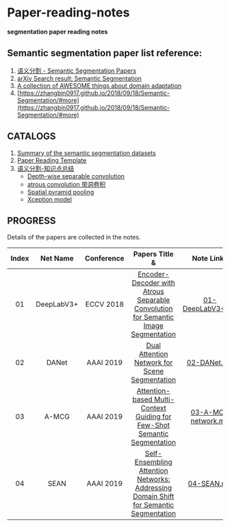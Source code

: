 # Paper-reading-notes
**segmentation paper reading notes**

## Semantic segmentation paper list reference: 
1. [语义分割 - Semantic Segmentation Papers](http://www.aiuai.cn/aifarm62.html)
2. [arXiv Search result: Semantic Segmentation](https://arxiv.org/search/advanced?advanced=&terms-0-operator=AND&terms-0-term=Semantic+Segmentation&terms-0-field=title&classification-computer_science=y&classification-physics_archives=all&classification-include_cross_list=include&date-filter_by=all_dates&date-year=&date-from_date=&date-to_date=&date-date_type=submitted_date&abstracts=show&size=50&order=-announced_date_first)
3. [A collection of AWESOME things about domain adaptation](https://github.com/zhaoxin94/awsome-domain-adaptation#semantic-segmentation)
4. [https://zhangbin0917.github.io/2018/09/18/Semantic-Segmentation/#more](https://zhangbin0917.github.io/2018/09/18/Semantic-Segmentation/#more)

## CATALOGS
1. [Summary of the semantic segmentation datasets](https://github.com/zhixuanli/segmentation-paper-reading-notes/blob/master/others/Summary%20of%20the%20semantic%20segmentation%20datasets.md#summary-of-the-semantic-segmentation-datasets)
2. [Paper Reading Template](https://github.com/zhixuanli/segmentation-paper-reading-notes/blob/master/paper-reading-notes/PaperReadingTemplate.md)
3. [语义分割-知识点总结](https://github.com/zhixuanli/segmentation-paper-reading-notes/blob/master/others/%E8%AF%AD%E4%B9%89%E5%88%86%E5%89%B2-%E7%9F%A5%E8%AF%86%E7%82%B9%E6%80%BB%E7%BB%93.md)
	+ [Depth-wise separable convolution](https://github.com/zhixuanli/segmentation-paper-reading-notes/blob/master/others/%E8%AF%AD%E4%B9%89%E5%88%86%E5%89%B2-%E7%9F%A5%E8%AF%86%E7%82%B9%E6%80%BB%E7%BB%93.md#1-depthwise-separable-convolution)
	+ [atrous convolution 带洞卷积](https://github.com/zhixuanli/segmentation-paper-reading-notes/blob/master/others/%E8%AF%AD%E4%B9%89%E5%88%86%E5%89%B2-%E7%9F%A5%E8%AF%86%E7%82%B9%E6%80%BB%E7%BB%93.md#2-atrous-convolution-%E5%B8%A6%E6%B4%9E%E5%8D%B7%E7%A7%AF)
	+ [Spatial pyramid pooling](https://github.com/zhixuanli/segmentation-paper-reading-notes/blob/master/others/%E8%AF%AD%E4%B9%89%E5%88%86%E5%89%B2-%E7%9F%A5%E8%AF%86%E7%82%B9%E6%80%BB%E7%BB%93.md#3-spatial-pyramid-pooling)
	+ [Xception model](https://github.com/zhixuanli/segmentation-paper-reading-notes/blob/master/others/%E8%AF%AD%E4%B9%89%E5%88%86%E5%89%B2-%E7%9F%A5%E8%AF%86%E7%82%B9%E6%80%BB%E7%BB%93.md#4-xception-model)

## PROGRESS

Details of the papers are collected in the notes. 

| Index  |  Net Name | Conference | Papers Title & | Note Links | Code |
| :----: | :-------: | :--------: | :---------------------: | :----: | :----: |
| 01 | DeepLabV3+ | ECCV 2018 | [Encoder-Decoder with Atrous Separable Convolution for Semantic Image Segmentation](https://arxiv.org/abs/1802.02611) | [01-DeepLabV3+.md](https://github.com/zhixuanli/segmentation-paper-reading-notes/blob/master/paper-reading-notes/01-DeepLabV3%2B.md) | [Official Code](https://github.com/tensorflow/models/tree/master/research/deeplab) |
| 02 | DANet | AAAI 2019 | [Dual Attention Network for Scene Segmentation](https://arxiv.org/abs/1809.02983) | [02-DANet.md](https://github.com/zhixuanli/segmentation-paper-reading-notes/blob/master/paper-reading-notes/02-DANet.md) | [Official Code](https://github.com/junfu1115/DANet) |
| 03 | A-MCG | AAAI 2019 | [Attention-based Multi-Context Guiding for Few-Shot Semantic Segmentation](https://pdfs.semanticscholar.org/1216/eebb5a407b40eb46596073f0fd229acaea48.pdf) | [03-A-MCG network.md](https://github.com/zhixuanli/segmentation-paper-reading-notes/blob/master/paper-reading-notes/03-A-MCG%20network.md) | NO |
| 04 | SEAN | AAAI 2019 | [Self-Ensembling Attention Networks: Addressing Domain Shift for Semantic Segmentation]() | [04-SEAN.md](https://github.com/zhixuanli/segmentation-paper-reading-notes/blob/master/paper-reading-notes/04-SEAN.md) | NO |

